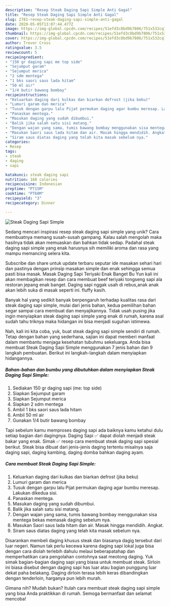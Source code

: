 ```yaml
---
description: "Resep Steak Daging Sapi Simple Anti Gagal"
title: "Resep Steak Daging Sapi Simple Anti Gagal"
slug: 2781-resep-steak-daging-sapi-simple-anti-gagal
date: 2020-05-05T13:07:44.477Z
image: https://img-global.cpcdn.com/recipes/51efd3c8bd9b7806/751x532cq70/steak-daging-sapi-simple-foto-resep-utama.jpg
thumbnail: https://img-global.cpcdn.com/recipes/51efd3c8bd9b7806/751x532cq70/steak-daging-sapi-simple-foto-resep-utama.jpg
cover: https://img-global.cpcdn.com/recipes/51efd3c8bd9b7806/751x532cq70/steak-daging-sapi-simple-foto-resep-utama.jpg
author: Trevor Cross
ratingvalue: 3.5
reviewcount: 5
recipeingredient:
- "150 gr daging sapi me top side"
- "Sejumput garam"
- "Sejumput merica"
- "2 sdm mentega"
- "1 bks saori saus lada hitam"
- "50 ml air"
- "1/4 butir bawang bombay"
recipeinstructions:
- "Keluarkan daging dari kulkas dan biarkan defrost (jika beku)"
- "Lumuri garam dan merica"
- "Tusuk dengan garpu lalu Pijat permukan daging agar bumbu meresap. Lakukan dikedua sisi."
- "Panaskan mentega."
- "Masukan daging yang sudah dibumbui."
- "Balik jika salah satu sisi matang."
- "Dengan wajan yang sama, tumis bawang bombay menggunakan sisa mentega bekas memasak daging sebelum nya."
- "Masukan Saori saus lada hitam dan air. Masak hingga mendidih. Angkat."
- "Siram saus diatas daging yang telah kita masak sebelum nya."
categories:
- Resep
tags:
- steak
- daging
- sapi

katakunci: steak daging sapi 
nutrition: 168 calories
recipecuisine: Indonesian
preptime: "PT15M"
cooktime: "PT60M"
recipeyield: "3"
recipecategory: Dinner

---
```



![Steak Daging Sapi Simple](https://img-global.cpcdn.com/recipes/51efd3c8bd9b7806/751x532cq70/steak-daging-sapi-simple-foto-resep-utama.jpg)

Sedang mencari inspirasi resep steak daging sapi simple yang unik? Cara membuatnya memang susah-susah gampang. Kalau salah mengolah maka hasilnya tidak akan memuaskan dan bahkan tidak sedap. Padahal steak daging sapi simple yang enak harusnya sih memiliki aroma dan rasa yang mampu memancing selera kita.

Subscribe dan share untuk update terbaru seputar ide masakan sehari hari dan pastinya dengan prinsip masakan simple dan enak sehingga semua pasti bisa masak. Masak Daging Sapi Teriyaki Enak Banget Bu Yun kali ini akan membagikan resep dan cara membuat beef teriyaki tongseng sapi ala restoran jepang enak banget. Daging sapi nggak usah di rebus,anak anak akan lebih suka di masak seperti ini. fluffy kasih.

Banyak hal yang sedikit banyak berpengaruh terhadap kualitas rasa dari steak daging sapi simple, mulai dari jenis bahan, kedua pemilihan bahan segar sampai cara membuat dan menyajikannya. Tidak usah pusing jika ingin menyiapkan steak daging sapi simple yang enak di rumah, karena asal sudah tahu triknya maka hidangan ini bisa menjadi suguhan istimewa.


Nah, kali ini kita coba, yuk, buat steak daging sapi simple sendiri di rumah. Tetap dengan bahan yang sederhana, sajian ini dapat memberi manfaat dalam membantu menjaga kesehatan tubuhmu sekeluarga. Anda bisa membuat Steak Daging Sapi Simple menggunakan 7 jenis bahan dan 9 langkah pembuatan. Berikut ini langkah-langkah dalam menyiapkan hidangannya.

<!--inarticleads1-->

##### Bahan-bahan dan bumbu yang dibutuhkan dalam menyiapkan Steak Daging Sapi Simple:

1. Sediakan 150 gr daging sapi (me: top side)
1. Siapkan Sejumput garam
1. Siapkan Sejumput merica
1. Siapkan 2 sdm mentega
1. Ambil 1 bks saori saus lada hitam
1. Ambil 50 ml air
1. Gunakan 1/4 butir bawang bombay


Tapi sebelum kamu memproses daging sapi ada baiknya kamu ketahui dulu setiap bagian dari dagingnya. Daging Sapi ✅ dapat diolah menjadi steak bakar yang enak. Simak ✅ resep cara membuat steak daging sapi spesial berikut. Steak bisa dibuat dari jenis-jenis daging tertentu misalnya saja daging sapi, daging kambing, daging domba bahkan daging ayam. 

<!--inarticleads2-->

##### Cara membuat Steak Daging Sapi Simple:

1. Keluarkan daging dari kulkas dan biarkan defrost (jika beku)
1. Lumuri garam dan merica
1. Tusuk dengan garpu lalu Pijat permukan daging agar bumbu meresap. Lakukan dikedua sisi.
1. Panaskan mentega.
1. Masukan daging yang sudah dibumbui.
1. Balik jika salah satu sisi matang.
1. Dengan wajan yang sama, tumis bawang bombay menggunakan sisa mentega bekas memasak daging sebelum nya.
1. Masukan Saori saus lada hitam dan air. Masak hingga mendidih. Angkat.
1. Siram saus diatas daging yang telah kita masak sebelum nya.


Disarankan membeli daging khusus steak dan biasanya dagig tersebut dari luar negeri. Namun tak perlu kecewa karena daging sapi lokal juga bisa dengan cara diolah terlebih dahulu melaui beberapatahap dan memperhatikan cara pengolahan contohnya saat meotong daging. Yuk simak bagian-bagian daging sapi yang biasa untuk membuat steak. Sirloin ini biasa disebut dengan daging sapi has luar atau bagian punggung luar dekat paha belakang. Daging dirloin terasa lebih keras dibandingkan dengan tenderloin, harganya pun lebih murah. 

Gimana nih? Mudah bukan? Itulah cara membuat steak daging sapi simple yang bisa Anda praktikkan di rumah. Semoga bermanfaat dan selamat mencoba!
